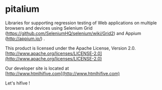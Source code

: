# pitalium

Libraries for supporting regression testing of Web applications on multiple browsers and devices 
using Selenium Grid (https://github.com/SeleniumHQ/selenium/wiki/Grid2) and Appium (http://appium.io/) .

This product is licensed under the Apache License, Version 2.0.  
[http://www.apache.org/licenses/LICENSE-2.0](http://www.apache.org/licenses/LICENSE-2.0)

Our developer site is located at  
[http://www.htmlhifive.com](http://www.htmlhifive.com)

Let's hifive !
